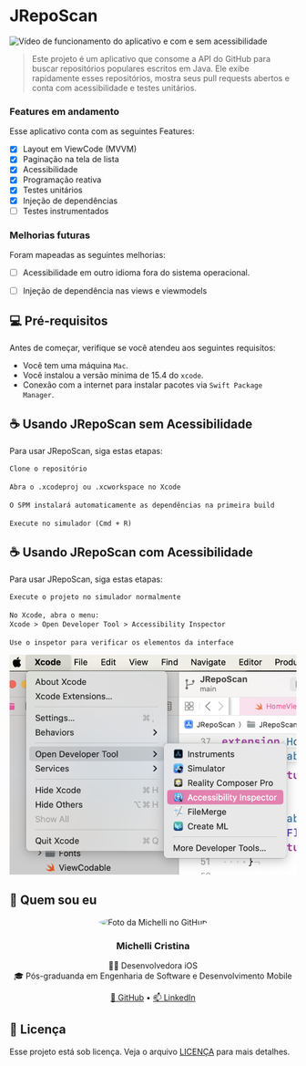 # JRepoScan

<img src="gif-repo.gif" alt="Vídeo de funcionamento do aplicativo e com e sem acessibilidade">

> Este projeto é um aplicativo que consome a API do GitHub para buscar repositórios populares escritos em Java. Ele exibe rapidamente esses repositórios, mostra seus pull requests abertos e conta com acessibilidade e testes unitários.

### Features em andamento

Esse aplicativo conta com as seguintes Features:

- [x] Layout em ViewCode (MVVM)
- [x] Paginação na tela de lista
- [x] Acessibilidade
- [x] Programação reativa
- [x] Testes unitários
- [x] Injeção de dependências
- [ ] Testes instrumentados

### Melhorias futuras

Foram mapeadas as seguintes melhorias:

- [ ] Acessibilidade em outro idioma fora do sistema operacional.
- [ ] Injeção de dependência nas views e viewmodels


## 💻 Pré-requisitos

Antes de começar, verifique se você atendeu aos seguintes requisitos:

- Você tem uma máquina `Mac`.
- Você instalou a versão minima de 15.4 do `xcode`.
- Conexão com a internet para instalar pacotes via `Swift Package Manager`.

## ☕ Usando JRepoScan sem Acessibilidade

Para usar JRepoScan, siga estas etapas:

```
Clone o repositório

Abra o .xcodeproj ou .xcworkspace no Xcode

O SPM instalará automaticamente as dependências na primeira build

Execute no simulador (Cmd + R)
```

## ☕ Usando JRepoScan com Acessibilidade

Para usar JRepoScan, siga estas etapas:

```
Execute o projeto no simulador normalmente

No Xcode, abra o menu:
Xcode > Open Developer Tool > Accessibility Inspector

Use o inspetor para verificar os elementos da interface

```
<img src="example.png" alt="Imagem mostrando onde fica o inspetor de acessibilidade">

## 🤝 Quem sou eu

<div align="center">
  <img src="https://avatars.githubusercontent.com/u/46427993?v=4" width="120" style="border-radius: 50%;" alt="Foto da Michelli no GitHub" />
  <h3>Michelli Cristina</h3>
  <p>👩‍💻 Desenvolvedora iOS<br>🎓 Pós-graduanda em Engenharia de Software e Desenvolvimento Mobile</p>
  <a href="https://github.com/mihcristina">🔗 GitHub</a> • 
  <a href="https://linkedin.com/in/mihcristina">📫 LinkedIn</a>
</div>

## 📝 Licença

Esse projeto está sob licença. Veja o arquivo [LICENÇA](LICENSE.md) para mais detalhes.
